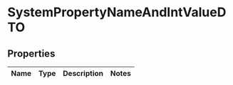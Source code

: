 
# SystemPropertyNameAndIntValueDTO

## Properties
Name | Type | Description | Notes
------------ | ------------- | ------------- | -------------



